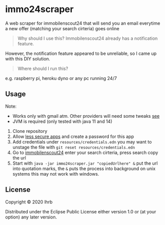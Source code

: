 # immo24scraper

A web scraper for immobilenscout24 that will send you an email everytime a new offer (matching your search cirteria) goes online 

> Why should I use this? Immobilenscout24 already has a notification feature.

However, the notification feature appeared to be unreliable, so I came up with this DIY solution.

> Where should I run this?

e.g. raspberry pi, heroku dyno or any pc running 24/7

## Usage
Note: 
* Works only with gmail atm. Other providers will need some tweaks [see](https://github.com/drewr/postal)
* JVM is required (only tested with java 11 and 14)

1) Clone repository
2) Allow [less secure apps](https://myaccount.google.com/intro/security) and create a password for this app
3) Add credentials under `resources/credentials.edn` you may want to unstage the file with `git reset resources/credentials.edn`
4) Go to [immobilenscout24](https://www.immobilienscout24.de/) enter your search cirteria, press search copy the url
4) Start with `java -jar immo24scraper.jar "copiedUrlhere" &` put the url into quotation marks, the `&` puts the process into background on unix systems this may not work with windows.


## License

Copyright © 2020 lhrb

Distributed under the Eclipse Public License either version 1.0 or (at
your option) any later version.
